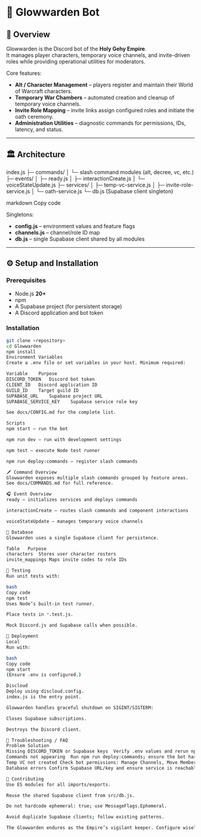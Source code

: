 # 🌌 Glowwarden Bot

## 📖 Overview
Glowwarden is the Discord bot of the **Holy Gehy Empire**.  
It manages player characters, temporary voice channels, and invite-driven roles while providing operational utilities for moderators.

Core features:
- **Alt / Character Management** – players register and maintain their World of Warcraft characters.
- **Temporary War Chambers** – automated creation and cleanup of temporary voice channels.
- **Invite Role Mapping** – invite links assign configured roles and initiate the oath ceremony.
- **Administration Utilities** – diagnostic commands for permissions, IDs, latency, and status.

---

## 🏛️ Architecture

index.js
├─ commands/
│ └─ slash command modules (alt, decree, vc, etc.)
├─ events/
│ ├─ ready.js
│ ├─ interactionCreate.js
│ └─ voiceStateUpdate.js
├─ services/
│ ├─ temp-vc-service.js
│ ├─ invite-role-service.js
│ └─ oath-service.js
└─ db.js (Supabase client singleton)

markdown
Copy code

Singletons:
- **config.js** – environment values and feature flags
- **channels.js** – channel/role ID map
- **db.js** – single Supabase client shared by all modules

---

## ⚙️ Setup and Installation

### Prerequisites
- Node.js **20+**
- npm
- A Supabase project (for persistent storage)
- A Discord application and bot token

### Installation
```bash
git clone <repository>
cd Glowwarden
npm install
Environment Variables
Create a .env file or set variables in your host. Minimum required:

Variable	Purpose
DISCORD_TOKEN	Discord bot token
CLIENT_ID	Discord application ID
GUILD_ID	Target guild ID
SUPABASE_URL	Supabase project URL
SUPABASE_SERVICE_KEY	Supabase service role key

See docs/CONFIG.md for the complete list.

Scripts
npm start – run the bot

npm run dev – run with development settings

npm test – execute Node test runner

npm run deploy:commands – register slash commands

🗡️ Command Overview
Glowwarden exposes multiple slash commands grouped by feature areas.
See docs/COMMANDS.md for full reference.

🎧 Event Overview
ready – initializes services and deploys commands

interactionCreate – routes slash commands and component interactions

voiceStateUpdate – manages temporary voice channels

📂 Database
Glowwarden uses a single Supabase client for persistence.

Table	Purpose
characters	Stores user character rosters
invite_mappings	Maps invite codes to role IDs

🧪 Testing
Run unit tests with:

bash
Copy code
npm test
Uses Node’s built-in test runner.

Place tests in *.test.js.

Mock Discord.js and Supabase calls when possible.

🚀 Deployment
Local
Run with:

bash
Copy code
npm start
(Ensure .env is configured.)

Discloud
Deploy using discloud.config.
index.js is the entry point.

Glowwarden handles graceful shutdown on SIGINT/SIGTERM:

Closes Supabase subscriptions.

Destroys the Discord client.

🔧 Troubleshooting / FAQ
Problem	Solution
Missing DISCORD_TOKEN or Supabase keys	Verify .env values and rerun npm start.
Commands not appearing	Run npm run deploy:commands; ensure the bot has Use Application Commands.
Temp VC not created	Check bot permissions: Manage Channels, Move Members.
Database errors	Confirm Supabase URL/key and ensure service is reachable.

🤝 Contributing
Use ES modules for all imports/exports.

Reuse the shared Supabase client from src/db.js.

Do not hardcode ephemeral: true; use MessageFlags.Ephemeral.

Avoid duplicate Supabase clients; follow existing patterns.

The Glowwarden endures as the Empire’s vigilant keeper. Configure wisely, deploy carefully, and may your chambers never fall silent.